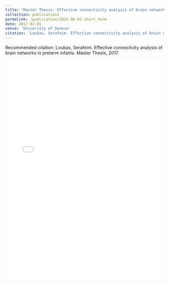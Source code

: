 ```yaml
---
title: "Master Thesis: Effective connectivity analysis of brain networks in preterm infants"
collection: publications
permalink: /publication/2021-06-01-short_term
date: 2017-02-01
venue: 'University of Geneva'
citation: 'Loukas, Serafeim. Effective connectivity analysis of brain networks in preterm infants. Master Thesis, 2017.'
---
```


Recommended citation: Loukas, Serafeim. Effective connectivity analysis of brain networks in preterm infants. Master Thesis, 2017.

<embed src="{{ site.baseurl }}/files/master_thesis.pdf" width="500" height="700" type='application/pdf'>